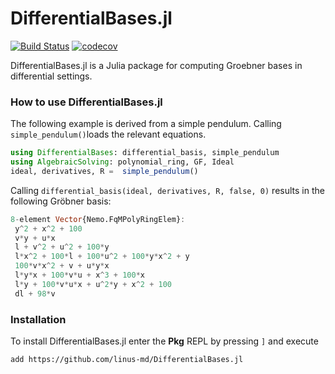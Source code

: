 # DifferentialBases.jl

[![Build Status](https://github.com/linus-md/DifferentialBases.jl/actions/workflows/CI.yml/badge.svg?branch=main)](https://github.com/linus-md/DifferentialBases.jl/actions/workflows/CI.yml?query=branch%3Amain) [![codecov](https://codecov.io/github/linus-md/DifferentialBases.jl/graph/badge.svg?token=6XCVN0734M)](https://codecov.io/github/linus-md/DifferentialBases.jl)

DifferentialBases.jl is a Julia package for computing Groebner bases in differential settings.

### How to use DifferentialBases.jl

The following example is derived from a simple pendulum. Calling ``simple_pendulum()``loads the relevant equations.

```julia
using DifferentialBases: differential_basis, simple_pendulum
using AlgebraicSolving: polynomial_ring, GF, Ideal
ideal, derivatives, R =  simple_pendulum()
```

Calling `differential_basis(ideal, derivatives, R, false, 0)` results in the following Gröbner basis:

```julia
8-element Vector{Nemo.FqMPolyRingElem}:
 y^2 + x^2 + 100
 v*y + u*x
 l + v^2 + u^2 + 100*y
 l*x^2 + 100*l + 100*u^2 + 100*y*x^2 + y
 100*v*x^2 + v + u*y*x
 l*y*x + 100*v*u + x^3 + 100*x
 l*y + 100*v*u*x + u^2*y + x^2 + 100
 dl + 98*v
```

### Installation

To install DifferentialBases.jl enter the **Pkg** REPL by pressing `]` and execute

```julia-repl
add https://github.com/linus-md/DifferentialBases.jl
```
